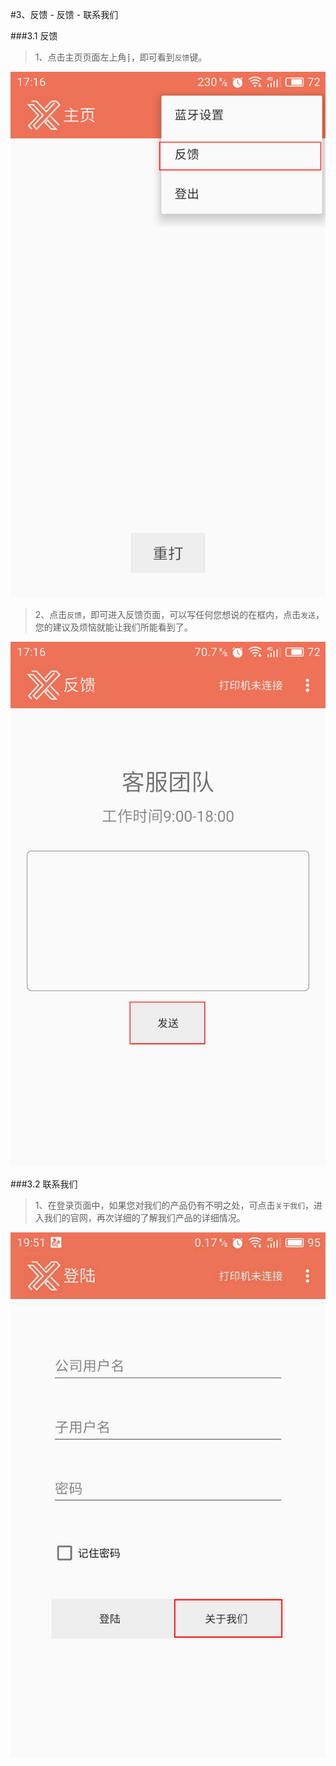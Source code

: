 #3、反馈
    - 反馈
	- 联系我们

###3.1 反馈
>1、点击主页页面左上角`┋`，即可看到`反馈`键。

![A1](./images/A1.1.png)
>2、点击`反馈`，即可进入反馈页面，可以写任何您想说的在框内，点击`发送`，您的建议及烦恼就能让我们所能看到了。

![A1](./images/A1.2.png)

###3.2 联系我们
>1、在登录页面中，如果您对我们的产品仍有不明之处，可点击`关于我们`，进入我们的官网，再次详细的了解我们产品的详细情况。

![A2](./images/A2.3.png)
